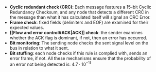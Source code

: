 * **Cyclic redundant check (CRC)**: Each message features a 15-bit Cyclic Redundancy Checksum, and any node that detects a different CRC in the message than what it has calculated itself will signal an CRC Error.
* **Frame check**: fixed fields (delimiters and EOF) are examined for their expected values.
* **[[Flow and error control#ACK|ACK]] check**: the sender examines whether the ACK flag is dominant, if not, then an error has occurred.
* **Bit monitoring**: The sending node checks the sent signal level on the bus in relation to what it sent.
* **Bit stuffing**: each node checks if this rule is complied with, sends an error frame, if not.
All these mechanisms ensure that the probability of an error not
being detected is: $4.7\cdot 10^{-11}$
